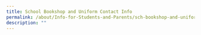 ```yaml
---
title: School Bookshop and Uniform Contact Info
permalink: /about/Info-for-Students-and-Parents/sch-bookshop-and-uniform/
description: ""
---
```


